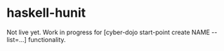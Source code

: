 # haskell-hunit

Not live yet. Work in progress for
[cyber-dojo start-point create NAME --list=...]
functionality.